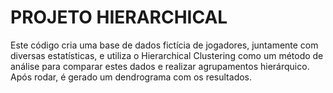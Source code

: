 # PROJETO HIERARCHICAL #

Este código cria uma base de dados fictícia de jogadores, juntamente com diversas estatísticas, e utiliza o Hierarchical Clustering como um método de análise para comparar estes dados e realizar agrupamentos hierárquico.
Após rodar, é gerado um dendrograma com os resultados.
